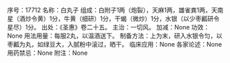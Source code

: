 序号：17712
名称：白丸子
组成：白附子1两（炮裂），天麻1两，雄雀粪1两，天南星（酒炒令黄）1分，牛黄（细研）1分，干蝎（微炒）1分，水银（以少枣瓤研令星尽）1分。
出处：《圣惠》卷二十五。
主治：一切风。
加减：None
功效：None
用法用量：每服2丸，以温酒送下。
制备方法：上为末，研入水银令匀，以枣瓤为丸，如绿豆大，入腻粉中滚过，晒干。
临床应用：None
各家论述：None
用药禁忌：None
附注：None
